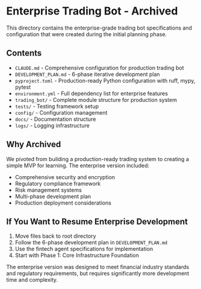 # Enterprise Trading Bot - Archived

This directory contains the enterprise-grade trading bot specifications and configuration that were created during the initial planning phase.

## Contents

- `CLAUDE.md` - Comprehensive configuration for production trading bot
- `DEVELOPMENT_PLAN.md` - 6-phase iterative development plan
- `pyproject.toml` - Production-ready Python configuration with ruff, mypy, pytest
- `environment.yml` - Full dependency list for enterprise features
- `trading_bot/` - Complete module structure for production system
- `tests/` - Testing framework setup
- `config/` - Configuration management
- `docs/` - Documentation structure
- `logs/` - Logging infrastructure

## Why Archived

We pivoted from building a production-ready trading system to creating a simple MVP for learning. The enterprise version included:

- Comprehensive security and encryption
- Regulatory compliance framework
- Risk management systems
- Multi-phase development plan
- Production deployment considerations

## If You Want to Resume Enterprise Development

1. Move files back to root directory
2. Follow the 6-phase development plan in `DEVELOPMENT_PLAN.md`
3. Use the fintech agent specifications for implementation
4. Start with Phase 1: Core Infrastructure Foundation

The enterprise version was designed to meet financial industry standards and regulatory requirements, but requires significantly more development time and complexity.